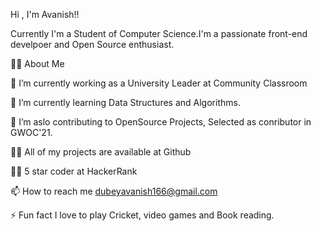 
 Hi , I'm Avanish!!

Currently I'm a Student of Computer Science.I'm a passionate front-end develpoer and Open Source enthusiast.

🙋‍♂️ About Me

🔭 I’m currently working as a University Leader at Community Classroom

🌱 I’m currently learning Data Structures and Algorithms.

👯 I’m aslo contributing to OpenSource Projects, Selected as conributor in GWOC'21.

👨‍💻 All of my projects are available at Github

👨‍💻 5 star coder at HackerRank

📫 How to reach me dubeyavanish166@gmail.com

⚡ Fun fact I love to play Cricket, video games and Book reading.



 
